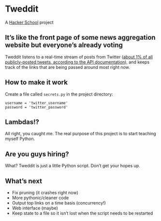 # Tweddit

A [Hacker School](http://www.hackerschool.com/) project

## It’s like the front page of some news aggregation website but everyone’s already voting

Tweddit listens to a real-time stream of posts from Twitter ([about 1% of all publicly-posted tweets, according to the API documentation](https://dev.twitter.com/docs/streaming-api/methods#statuses-sample)), and keeps track of the links that are being passed around most right now.

## How to make it work

Create a file called `secrets.py` in the project directory:

    username = 'twitter_username'
    password = 'twitter_password'

## Lambdas!?

All right, you caught me. The real purpose of this project is to start teaching myself Python.

## Are you guys hiring?

What? Tweddit is just a little Python script. Don’t get your hopes up.

## What’s next

- Fix pruning (it crashes right now)
- More pythonic/cleaner code
- Output top links on a time basis (concurrency!)
- Web interface (maybe)
- Keep state to a file so it isn’t lost when the script needs to be restarted
